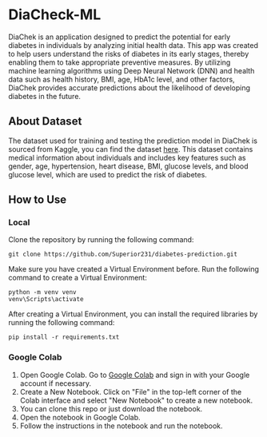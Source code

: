 # DiaCheck-ML

DiaChek is an application designed to predict the potential for early diabetes in individuals by analyzing initial health data. This app was created to help users understand the risks of diabetes in its early stages, thereby enabling them to take appropriate preventive measures. By utilizing machine learning algorithms using Deep Neural Network (DNN) and health data such as health history, BMI, age, HbA1c level, and other factors, DiaChek provides accurate predictions about the likelihood of developing diabetes in the future.

## About Dataset

The dataset used for training and testing the prediction model in DiaChek is sourced from Kaggle, you can find the dataset [here](https://www.kaggle.com/datasets/717451f4573e9c3d8963e626808ade67a89fbd2ee660be008c1aba16b2a2345a). This dataset contains medical information about individuals and includes key features such as gender, age, hypertension, heart disease, BMI, glucose levels, and blood glucose level, which are used to predict the risk of diabetes.

## How to Use

### Local
Clone the repository by running the following command:

```shell
git clone https://github.com/Superior231/diabetes-prediction.git
```

Make sure you have created a Virtual Environment before. Run the following command to create a Virtual Environment:

```shell
python -m venv venv
venv\Scripts\activate
```

After creating a Virtual Environment, you can install the required libraries by running the following command:

```shell
pip install -r requirements.txt
```

### Google Colab

1. Open Google Colab. Go to [Google Colab](https://colab.research.google.com) and sign in with your Google account if necessary.
2. Create a New Notebook. Click on "File" in the top-left corner of the Colab interface and select "New Notebook" to create a new notebook.
3. You can clone this repo or just download the notebook.
4. Open the notebook in Google Colab.
5. Follow the instructions in the notebook and run the notebook.

